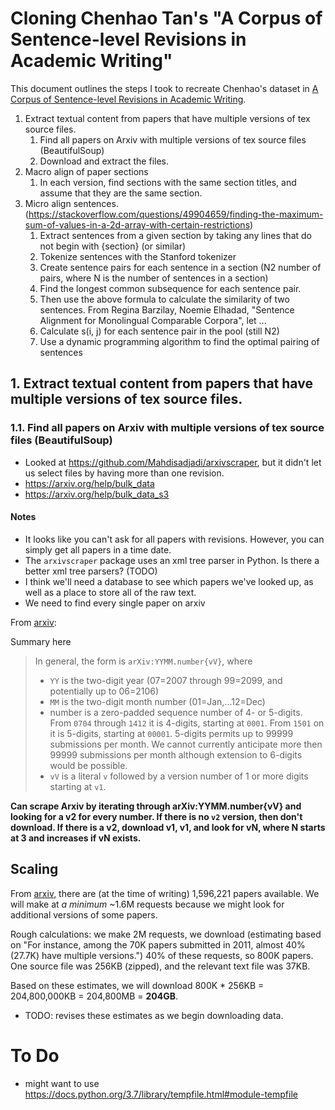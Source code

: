 # Cloning Chenhao Tan's "A Corpus of Sentence-level Revisions in Academic Writing"

This document outlines the steps I took to recreate Chenhao's dataset in [A Corpus of Sentence-level Revisions in Academic Writing](https://chenhaot.com/pubs/statement-strength.pdf).

1. Extract textual content from papers that have multiple versions of tex source files.
   1. Find all papers on Arxiv with multiple versions of tex source files (BeautifulSoup)
   2. Download and extract the files.
2. Macro align of paper sections
   1. In each version, find sections with the same section titles, and assume that they are the same section.
3. Micro align sentences.
   (https://stackoverflow.com/questions/49904659/finding-the-maximum-sum-of-values-in-a-2d-array-with-certain-restrictions)
   1. Extract sentences from a given section by taking any lines that do not begin with \{section} (or similar)
   2. Tokenize sentences with the Stanford tokenizer
   3. Create sentence pairs for each sentence in a section (N2 number of pairs, where N is the number of sentences in a section)
   4. Find the longest common subsequence for each sentence pair.
   5. Then use the above formula to calculate the similarity of two sentences. From Regina Barzilay, Noemie Elhadad, "Sentence Alignment for Monolingual Comparable Corpora", let ...
   6. Calculate s(i, j) for each sentence pair in the pool (still N2)
   7. Use a dynamic programming algorithm to find the optimal pairing of sentences

## 1. Extract textual content from papers that have multiple versions of tex source files.

### 1.1. Find all papers on Arxiv with multiple versions of tex source files (BeautifulSoup)

- Looked at https://github.com/Mahdisadjadi/arxivscraper, but it didn't let us select files by having more than one revision.
- https://arxiv.org/help/bulk_data
- https://arxiv.org/help/bulk_data_s3

#### Notes

- It looks like you can't ask for all papers with revisions. However, you can simply get all papers in a time date.
- The `arxivscraper` package uses an xml tree parser in Python. Is there a better xml tree parsers? (TODO)
- I think we'll need a database to see which papers we've looked up, as well as a place to store all of the raw text.
- We need to find every single paper on arxiv

From [arxiv](https://arxiv.org/help/arxiv_identifier):

Summary here

> In general, the form is `arXiv:YYMM.number{vV}`, where
>
> - `YY` is the two-digit year (07=2007 through 99=2099, and potentially up to 06=2106)
> - `MM` is the two-digit month number (01=Jan,...12=Dec)
> - number is a zero-padded sequence number of 4- or 5-digits. From `0704` through `1412` it is 4-digits, starting at `0001`. From `1501` on it is 5-digits, starting at `00001`. 5-digits permits up to 99999 submissions per month. We cannot currently anticipate more then 99999 submissions per month although extension to 6-digits would be possible.
> - `vV` is a literal `v` followed by a version number of 1 or more digits starting at `v1`.

**Can scrape Arxiv by iterating through arXiv:YYMM.number{vV} and looking for a v2 for every number. If there is no `v2` version, then don't download. If there is a v2, download v1, v1, and look for vN, where N starts at 3 and increases if vN exists.**

## Scaling

From [arxiv](https://arxiv.org/stats/monthly_submissions), there are (at the time of writing) 1,596,221 papers available. We will make at _a minimum_ ~1.6M requests because we might look for additional versions of some papers.

Rough calculations: we make 2M requests, we download (estimating based on "For instance, among the 70K papers submitted in 2011, almost 40% (27.7K) have multiple versions.") 40% of these requests, so 800K papers. One source file was 256KB (zipped), and the relevant text file was 37KB.

Based on these estimates, we will download 800K \* 256KB = 204,800,000KB = 204,800MB = **204GB**.

- TODO: revises these estimates as we begin downloading data.

# To Do

- might want to use https://docs.python.org/3.7/library/tempfile.html#module-tempfile
